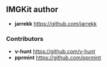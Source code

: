 ## IMGKit author

* **jarrekk** <https://github.com/jarrekk>

### Contributors

* **v-hunt** <https://github.com/v-hunt>
* **pprmint** <https://github.com/pprmint>
